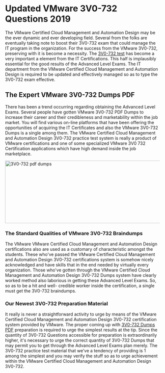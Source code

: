 <h1><strong>Updated VMware 3V0-732 Questions 2019</strong></h1>
<p>The VMware Certified Cloud Management and Automation Design may be the ever dynamic and ever developing field. Several from the folks are eventually taking note to boost their 3V0-732 exam that could manage the IT program in the organization. For the success from the VMware 3V0-732, preserving with it is become a necessity. The <a href="https://www.securedumps.com/3V0-732-cheat-sheet.html">3V0-732 test</a> has become a very important a element from the IT Certifications. This half is implausibly essential for the good results of the Advanced Level Exams. The IT department from the VMware Certified Cloud Management and Automation Design is required to be updated and effectively managed so as to type the 3V0-732 exam effective.</p>
<h2><strong>The Expert VMware 3V0-732 Dumps PDF</strong></h2>
<p>There has been a trend occurring regarding obtaining the Advanced Level Exams. Several people have gotten VMware 3V0-732 PDF Dumps to increase their career and their credibleness and marketability within the job market. You will find various on-line platforms that have been offering the opportunities of acquiring the IT Certificates and also the VMware 3V0-732 Dumps is a single among them. The VMware Certified Cloud Management and Automation Design 3V0-732 practice test system is really a product of VMware certifications and one of some specialized VMware 3V0 732 Certification applications which have high demand inside the job marketplace.</p>
<p><a href="https://www.securedumps.com/3V0-732-cheat-sheet.html"><img src="https://i.imgur.com/LkNlujf.jpg" alt="3V0-732 pdf dumps" width="550" height="204" /></a></p>
<h3><strong>The Standard Qualities of VMware 3V0-732 Braindumps</strong></h3>
<p>The VMware VMware Certified Cloud Management and Automation Design certifications also are used as a customary of characteristic amongst the students. These who've passed the VMware Certified Cloud Management and Automation Design 3V0-732 certifications system is somehow nicely acknowledged and have skills that in the end needed by virtually every organization. Those who've gotten through the VMware Certified Cloud Management and Automation Design 3V0-732 Dumps system have clearly worked method also laborious in getting these Advanced Level Exams. So, so as to be a hit and well- credible worker inside the certification, a single must get the 3V0-732 braindumps.</p>
<h3><strong>Our Newest 3V0-732 Preparation Material</strong></h3>
<p>It really is never a straightforward activity to urge by means of the VMware Certified Cloud Management and Automation Design 3V0-732 certification system provided by VMware. The proper coming up with <a href="https://www.securedumps.com/3V0-732-cheat-sheet.html">3V0-732 Dumps PDF</a> preparation is required to urge the simplest results at the tip. Since the quantity of 3V0-732 Questions accessible for preparation is extraordinarily higher, it's necessary to urge the correct quantity of 3V0-732 Dumps that may permit you to get through the Advanced Level Exams plan merely. The 3V0-732 practice test material that we've a tendency of providing is 1 among the simplest and you may verify the stuff so as to urge achievement within the VMware Certified Cloud Management and Automation Design 3V0-732.</p>
